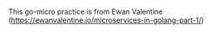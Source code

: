 This go-micro practice is from Ewan Valentine (https://ewanvalentine.io/microservices-in-golang-part-1/)
